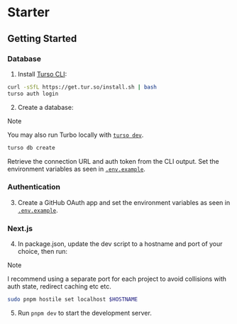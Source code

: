 # Starter

## Getting Started

### Database

1. Install [Turso CLI](https://docs.turso.tech/cli/installation):

```bash
curl -sSfL https://get.tur.so/install.sh | bash
turso auth login
```

2. Create a database:

> [!NOTE]
> 
> You may also run Turbo locally with [`turso dev`](https://docs.turso.tech/local-development#turso-cli).

```bash
turso db create
```

Retrieve the connection URL and auth token from the CLI output. Set the environment variables as seen in [`.env.example`](./.env.example).

### Authentication

3. Create a GitHub OAuth app and set the environment variables as seen in [`.env.example`](./.env.example).

### Next.js

4. In package.json, update the dev script to a hostname and port of your choice, then run:

> [!NOTE]
>
> I recommend using a separate port for each project to avoid collisions with
> auth state, redirect caching etc etc.

```bash
sudo pnpm hostile set localhost $HOSTNAME
```

5. Run `pnpm dev` to start the development server.

